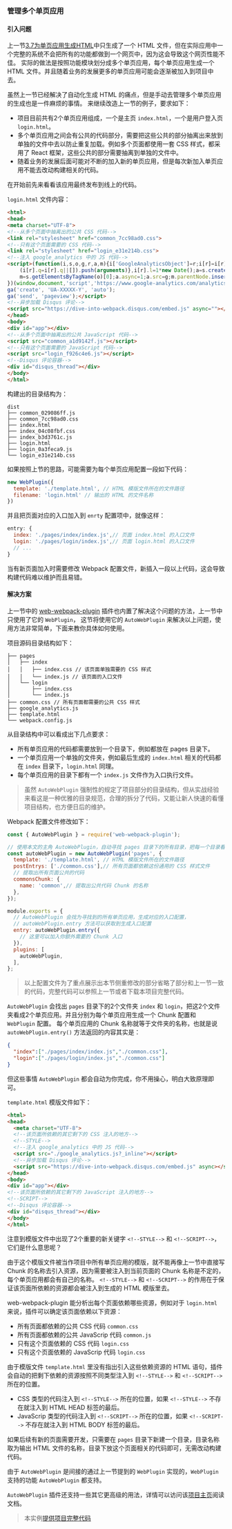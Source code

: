 ### 管理多个单页应用

#### 引入问题
上一节[3.7为单页应用生成HTML](3.7为单页应用生成HTML.md)中只生成了一个 HTML 文件，但在实际应用中一个完整的系统不会把所有的功能都做到一个网页中，因为这会导致这个网页性能不佳。
实际的做法是按照功能模块划分成多个单页应用，每个单页应用生成一个 HTML 文件。并且随着业务的发展更多的单页应用可能会逐渐被加入到项目中去。

虽然上一节已经解决了自动化生成 HTML 的痛点，但是手动去管理多个单页应用的生成也是一件麻烦的事情。
来继续改造上一节的例子，要求如下：

- 项目目前共有2个单页应用组成，一个是主页 `index.html`，一个是用户登入页 `login.html`。
- 多个单页应用之间会有公共的代码部分，需要把这些公共的部分抽离出来放到单独的文件中去以防止重复加载。例如多个页面都使用一套 CSS 样式，都采用了 React 框架，这些公共的部分需要抽离到单独的文件中。
- 随着业务的发展后面可能对不断的加入新的单页应用，但是每次新加入单页应用不能去改动构建相关的代码。

在开始前先来看看该应用最终发布到线上的代码。

`login.html` 文件内容：
```html
<html>
<head>
<meta charset="UTF-8">
<!--从多个页面中抽离出的公共 CSS 代码-->
<link rel="stylesheet" href="common_7cc98ad0.css">
<!--只有这个页面需要的 CSS 代码-->
<link rel="stylesheet" href="login_e31e214b.css">
<!--注入 google_analytics 中的 JS 代码-->
<script>(function(i,s,o,g,r,a,m){i['GoogleAnalyticsObject']=r;i[r]=i[r]||function(){
    (i[r].q=i[r].q||[]).push(arguments)},i[r].l=1*new Date();a=s.createElement(o),
    m=s.getElementsByTagName(o)[0];a.async=1;a.src=g;m.parentNode.insertBefore(a,m)
})(window,document,'script','https://www.google-analytics.com/analytics.js','ga');
ga('create', 'UA-XXXXX-Y', 'auto');
ga('send', 'pageview');</script>
<!--异步加载 Disqus 评论-->
<script src="https://dive-into-webpack.disqus.com/embed.js" async=""></script>
</head>
<body>
<div id="app"></div>
<!--从多个页面中抽离出的公共 JavaScript 代码-->
<script src="common_a1d9142f.js"></script>
<!--只有这个页面需要的 JavaScript 代码-->
<script src="login_f926c4e6.js"></script>
<!--Disqus 评论容器-->
<div id="disqus_thread"></div>
</body>
</html>
```
构建出的目录结构为：
```
dist
├── common_029086ff.js
├── common_7cc98ad0.css
├── index.html
├── index_04c08fbf.css
├── index_b3d3761c.js
├── login.html
├── login_0a3feca9.js
└── login_e31e214b.css
```

如果按照上节的思路，可能需要为每个单页应用配置一段如下代码：
```js
new WebPlugin({
  template: './template.html', // HTML 模版文件所在的文件路径
  filename: 'login.html' // 输出的 HTML 的文件名称
})
```
并且把页面对应的入口加入到 `enrty` 配置项中，就像这样：
```js
entry: {
  index: './pages/index/index.js',// 页面 index.html 的入口文件
  login: './pages/login/index.js',// 页面 login.html 的入口文件
  // ...  
}
```
当有新页面加入时需要修改 Webpack 配置文件，新插入一段以上代码，这会导致构建代码难以维护而且易错。

#### 解决方案
上一节中的 [web-webpack-plugin](https://github.com/gwuhaolin/web-webpack-plugin) 插件也内置了解决这个问题的方法，上一节中只使用了它的 `WebPlugin`，
这节将使用它的 `AutoWebPlugin` 来解决以上问题，使用方法非常简单，下面来教你具体如何使用。

项目源码目录结构如下：
```
├── pages
│   ├── index
│   │   ├── index.css // 该页面单独需要的 CSS 样式
│   │   └── index.js // 该页面的入口文件
│   └── login
│       ├── index.css
│       └── index.js
├── common.css // 所有页面都需要的公共 CSS 样式
├── google_analytics.js
├── template.html
└── webpack.config.js
```
从目录结构中可以看成出下几点要求：

- 所有单页应用的代码都需要放到一个目录下，例如都放在 pages 目录下。
- 一个单页应用一个单独的文件夹，例如最后生成的 `index.html` 相关的代码都在 `index` 目录下，`login.html` 同理。
- 每个单页应用的目录下都有一个 `index.js` 文件作为入口执行文件。 

> 虽然 `AutoWebPlugin` 强制性的规定了项目部分的目录结构，但从实战经验来看这是一种优雅的目录规范，合理的拆分了代码，又能让新人快速的看懂项目结构，也方便日后的维护。


Webpack 配置文件修改如下：
```js
const { AutoWebPlugin } = require('web-webpack-plugin');

// 使用本文的主角 AutoWebPlugin，自动寻找 pages 目录下的所有目录，把每一个目录看成一个单页应用
const autoWebPlugin = new AutoWebPlugin('pages', {
  template: './template.html', // HTML 模版文件所在的文件路径
  postEntrys: ['./common.css'],// 所有页面都依赖这份通用的 CSS 样式文件
  // 提取出所有页面公共的代码
  commonsChunk: {
    name: 'common',// 提取出公共代码 Chunk 的名称
  },
});

module.exports = {
  // AutoWebPlugin 会找为寻找到的所有单页应用，生成对应的入口配置，
  // autoWebPlugin.entry 方法可以获取到生成入口配置
  entry: autoWebPlugin.entry({
    // 这里可以加入你额外需要的 Chunk 入口
  }),
  plugins: [
    autoWebPlugin,
  ],
};
```
> 以上配置文件为了重点展示出本节侧重修改的部分省略了部分和上一节一致的代码，完整代码可以参照上一节或者下载本项目完整代码。

`AutoWebPlugin` 会找出 `pages` 目录下的2个文件夹 `index` 和 `login`，把这2个文件夹看成2个单页应用。并且分别为每个单页应用生成一个 Chunk 配置和 `WebPlugin` 配置。
每个单页应用的 Chunk 名称就等于文件夹的名称，也就是说 `autoWebPlugin.entry()` 方法返回的内容其实是：
```json
{
  "index":["./pages/index/index.js","./common.css"],
  "login":["./pages/login/index.js","./common.css"]
}
```
但这些事情 `AutoWebPlugin` 都会自动为你完成，你不用操心，明白大致原理即可。


`template.html` 模版文件如下：
```html
<html>
<head>
  <meta charset="UTF-8">
  <!--该页面所依赖的其它剩下的 CSS 注入的地方-->
  <!--STYLE-->
  <!--注入 google_analytics 中的 JS 代码-->
  <script src="./google_analytics.js?_inline"></script>
  <!--异步加载 Disqus 评论-->
  <script src="https://dive-into-webpack.disqus.com/embed.js" async></script>
</head>
<body>
<div id="app"></div>
<!--该页面所依赖的其它剩下的 JavaScript 注入的地方-->
<!--SCRIPT-->
<!--Disqus 评论容器-->
<div id="disqus_thread"></div>
</body>
</html>
```
注意到模版文件中出现了2个重要的新关键字 `<!--STYLE-->` 和 `<!--SCRIPT-->`，它们是什么意思呢？

由于这个模版文件被当作项目中所有单页应用的模版，就不能再像上一节中直接写 Chunk 的名称去引入资源，因为需要被注入到当前页面的 Chunk 名称是不定的，每个单页应用都会有自己的名称。
`<!--STYLE-->` 和 `<!--SCRIPT-->` 的作用在于保证该页面所依赖的资源都会被注入到生成的 HTML 模版里去。

web-webpack-plugin 能分析出每个页面依赖哪些资源，例如对于 `login.html` 来说，插件可以确定该页面依赖以下资源：

- 所有页面都依赖的公共 CSS 代码 `common.css`
- 所有页面都依赖的公共 JavaScrip 代码 `common.js`
- 只有这个页面依赖的 CSS 代码 `login.css`
- 只有这个页面依赖的 JavaScrip 代码 `login.css`

由于模版文件 `template.html` 里没有指出引入这些依赖资源的 HTML 语句，插件会自动的把剩下依赖的资源按照不同类型注入到 `<!--STYLE-->` 和 `<!--SCRIPT-->` 所在的位置。

- CSS 类型的代码注入到 `<!--STYLE-->` 所在的位置，如果 `<!--STYLE-->` 不存在就注入到 HTML HEAD 标签的最后。
- JavaScrip 类型的代码注入到 `<!--SCRIPT-->` 所在的位置，如果 `<!--SCRIPT-->` 不存在就注入到 HTML BODY 标签的最后。

如果后续有新的页面需要开发，只需要在 `pages` 目录下新建一个目录，目录名称取为输出 HTML 文件的名称，目录下放这个页面相关的代码即可，无需改动构建代码。

由于 `AutoWebPlugin` 是间接的通过上一节提到的 `WebPlugin` 实现的，`WebPlugin` 支持的功能 `AutoWebPlugin` 都支持。

`AutoWebPlugin` 插件还支持一些其它更高级的用法，详情可以访问该[项目主页](https://github.com/gwuhaolin/web-webpack-plugin)阅读文档。

> 本实例[提供项目完整代码](https://github.com/gwuhaolin/dive-into-webpack/tree/master/codes/3.8管理多个单页应用)


